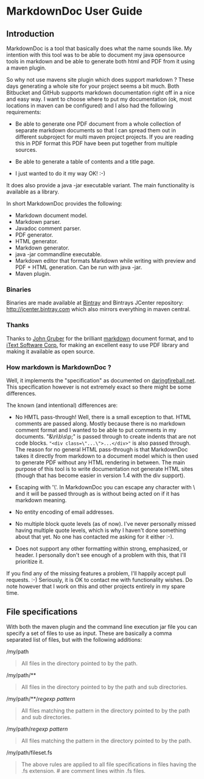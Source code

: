 <!--

    As of version 1.4 it is possible to specify a lot of the PDFGenerator options as annotations
    within a comment block. This should be at the top of the document or it can have side effects.

    @PDFTitle("MarkdownDoc")
    @PDFSubject("User Guide")
    @PDFKeywords("markdown MarkdownDoc mdd_version_1.4.1")
    @PDFVersion(1 . 4 . 1) Due to the font used I put a space between to make the dot more visible.
    @PDFAuthor("Tommy Svensson")
    @PDFCopyright("Copyright (C) 2012 Natusoft AB")
    @PDFTitlePageImage("http://download.natusoft.se/Images/MarkdownDoc/MDD_Laptop_2_Fotor.png:200:320")
    
    @PDFPageSize("A4")
    @PDFGenerateTitlePage(true)
    @PDFGenerateTOC(true)
    @PDFGenerateSectionNumbers(false)

-->

# MarkdownDoc User Guide

## Introduction

MarkdownDoc is a tool that basically does what the name sounds like. My intention with this tool was to be able to document my java opensource tools in markdown and be able to generate both html and PDF from it using a maven plugin.

So why not use mavens site plugin which does support markdown ? These days generating a whole site for your project seems a bit much. Both Bitbucket and GitHub supports markdown documentation right off in a nice and easy way. I want to choose where to put my documentation (ok, most locations in maven can be configured) and I also had the following requirements:

* Be able to generate one PDF document from a whole collection of separate markdown documents so that I can spread them out in different subproject for multi maven project projects. If you are reading this in PDF format this PDF have been put together from multiple sources.

* Be able to generate a table of contents and a title page.

* I just wanted to do it my way OK! :-)

It does also provide a java -jar executable variant. The main functionality is available as a library.

In short MarkdownDoc provides the following:

* Markdown document model.
* Markdown parser.
* Javadoc comment parser.
* PDF generator.
* HTML generator.
* Markdown generator.
* java -jar commandline executable.
* Markdown editor that formats Markdown while writing with preview and PDF + HTML generation. Can be run with java -jar.
* Maven plugin.

### Binaries

Binaries are made available at [Bintray](https://bintray.com/tommy/maven/MarkdownDoc/view) and Bintrays JCenter repository: <http://jcenter.bintray.com> which also mirrors everything in maven central.

### Thanks

Thanks to [John Gruber](http://www.daringfireball.net) for the brilliant [markdown](http://daringfireball.net/projects/markdown) document format, and to [iText Software Corp.](http://itextpdf.com) for making an excellent easy to use PDF library and making it available as open source.

### How markdown is MarkdownDoc ?

Well, it implements the "specification" as documented on [daringfireball.net](http://daringfireball.net/projects/markdown/syntax).
This specification however is not extremely exact so there might be some differences.

The known (and intentional) differences are:

* No HMTL pass-through! Well, there is a small exception to that. HTML comments are passed along. Mostly because there is no markdown comment format and I wanted to be able to put comments in my documents. "\&\n\b\s\p\;" is passed through to create indents that are not code blocks. `"<div class=\"...\">...</div>"` is also passed through. The reason for no general HTML pass-through is that MarkdownDoc takes it directly from markdown to a document model which is then used to generate PDF without any HTML rendering in between. The main purpose of this tool is to write documentation not generate HTML sites (though that has become easier in version 1.4 with the div support).

* Escaping with '\\'. In MarkdownDoc you can escape any character with \\ and it will be passed through as is without being acted on if it has markdown meaning.

* No entity encoding of email addresses.

* No multiple block quote levels (as of now). I've never personally missed having multiple quote levels, which is why I haven't done something about that yet. No one has contacted me asking for it either :-). 

* Does not support any other formatting within strong, emphasized, or header. I personally don't see enough of a problem with this, that I'll prioritize it. 

If you find any of the missing features a problem, I'll happily accept pull requests. :-) Seriously, it is OK to contact me with functionality wishes. Do note however that I work on this and other projects entirely in my spare time. 

## File specifications

With both the maven plugin and the command line execution jar file you can specify a set of files to use
as input. These are basically a comma separated list of files, but with the following additions:

/my/path

> All files in the directory pointed to by the path.

/my/path/\*\*

> All files in the directory pointed to by the path and sub directories.

/my/path/\*\*/_regexp pattern_

> All files matching the pattern in the directory pointed to by the path and sub directories.

/my/path/_regexp pattern_

> All files matching the pattern in the directory pointed to by the path.

/my/path/fileset.fs

> The above rules are applied to all file specifications in files having the .fs extension. # are comment lines within .fs files.

